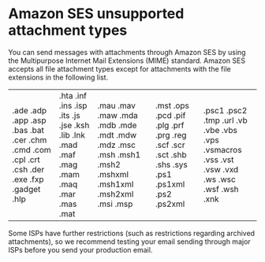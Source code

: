 # Amazon SES unsupported attachment types<a name="mime-types"></a>

You can send messages with attachments through Amazon SES by using the Multipurpose Internet Mail Extensions \(MIME\) standard\. Amazon SES accepts all file attachment types except for attachments with the file extensions in the following list\.


|  |  |  |  |  | 
| --- |--- |--- |--- |--- |
| \.ade \.adp \.app \.asp \.bas \.bat \.cer \.chm \.cmd \.com \.cpl \.crt \.csh \.der \.exe \.fxp \.gadget \.hlp  | \.hta \.inf \.ins \.isp \.its \.js \.jse \.ksh \.lib \.lnk \.mad \.maf \.mag \.mam \.maq \.mar \.mas \.mat  | \.mau \.mav \.maw \.mda \.mdb \.mde \.mdt \.mdw \.mdz \.msc \.msh \.msh1 \.msh2 \.mshxml \.msh1xml \.msh2xml \.msi \.msp  | \.mst \.ops \.pcd \.pif \.plg \.prf \.prg \.reg \.scf \.scr \.sct \.shb \.shs \.sys \.ps1 \.ps1xml \.ps2 \.ps2xml  | \.psc1 \.psc2 \.tmp \.url \.vb \.vbe \.vbs \.vps \.vsmacros \.vss \.vst \.vsw \.vxd \.ws \.wsc \.wsf \.wsh \.xnk  | 

Some ISPs have further restrictions \(such as restrictions regarding archived attachments\), so we recommend testing your email sending through major ISPs before you send your production email\.